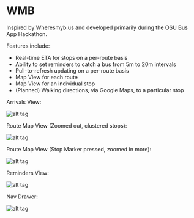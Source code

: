 WMB
===

Inspired by Wheresmyb.us and developed primarily during the OSU Bus App Hackathon.

Features include:

- Real-time ETA for stops on a per-route basis
- Ability to set reminders to catch a bus from 5m to 20m intervals
- Pull-to-refresh updating on a per-route basis
- Map View for each route
- Map View for an individual stop
- (Planned) Walking directions, via Google Maps, to a particular stop

Arrivals View:

![alt tag](http://i.imgur.com/DFKnT7y.png?1)

Route Map View (Zoomed out, clustered stops):

![alt tag](http://i.imgur.com/Z96DrrR.png?1)

Route Map View (Stop Marker pressed, zoomed in more):

![alt tag](http://i.imgur.com/q2Q1aGZ.png?1)

Reminders View:

![alt tag](http://i.imgur.com/uNsoxqT.png?1)

Nav Drawer:

![alt tag](http://i.imgur.com/MmcFFNv.png?1)

